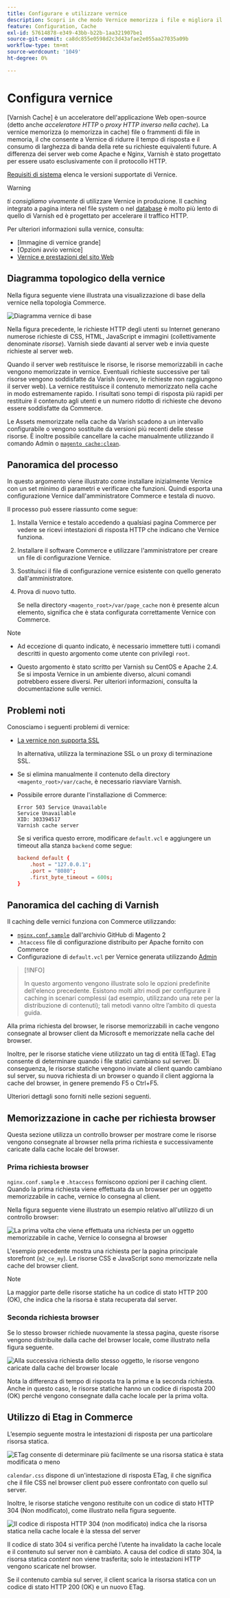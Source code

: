 ```yaml
---
title: Configurare e utilizzare vernice
description: Scopri in che modo Vernice memorizza i file e migliora il traffico HTTP.
feature: Configuration, Cache
exl-id: 57614878-e349-43bb-b22b-1aa321907be1
source-git-commit: ca8dc855e0598d2c3d43afae2e055aa27035a09b
workflow-type: tm+mt
source-wordcount: '1049'
ht-degree: 0%

---
```


# Configura vernice

[Varnish Cache] è un acceleratore dell&#39;applicazione Web open-source (detto anche _acceleratore HTTP_ o _proxy HTTP inverso nella cache_). La vernice memorizza (o memorizza in cache) file o frammenti di file in memoria, il che consente a Vernice di ridurre il tempo di risposta e il consumo di larghezza di banda della rete su richieste equivalenti future. A differenza dei server web come Apache e Nginx, Varnish è stato progettato per essere usato esclusivamente con il protocollo HTTP.

[Requisiti di sistema](../../installation/system-requirements.md) elenca le versioni supportate di Vernice.

>[!WARNING]
>
>_ti consigliamo vivamente_ di utilizzare Vernice in produzione. Il caching integrato a pagina intera nel file system o nel [database](https://developer.adobe.com/commerce/php/development/cache/partial/database-caching/) è molto più lento di quello di Varnish ed è progettato per accelerare il traffico HTTP.

Per ulteriori informazioni sulla vernice, consulta:

- [Immagine di vernice grande]
- [Opzioni avvio vernice]
- [Vernice e prestazioni del sito Web]

## Diagramma topologico della vernice

Nella figura seguente viene illustrata una visualizzazione di base della vernice nella topologia Commerce.

![Diagramma vernice di base](../../assets/configuration/varnish-basic.png)

Nella figura precedente, le richieste HTTP degli utenti su Internet generano numerose richieste di CSS, HTML, JavaScript e immagini (collettivamente denominate _risorse_). Varnish siede davanti al server web e invia queste richieste al server web.

Quando il server web restituisce le risorse, le risorse memorizzabili in cache vengono memorizzate in vernice. Eventuali richieste successive per tali risorse vengono soddisfatte da Varish (ovvero, le richieste non raggiungono il server web). La vernice restituisce il contenuto memorizzato nella cache in modo estremamente rapido. I risultati sono tempi di risposta più rapidi per restituire il contenuto agli utenti e un numero ridotto di richieste che devono essere soddisfatte da Commerce.

Le Assets memorizzate nella cache da Varish scadono a un intervallo configurabile o vengono sostituite da versioni più recenti delle stesse risorse. È inoltre possibile cancellare la cache manualmente utilizzando il comando Admin o [`magento cache:clean`](../cli/manage-cache.md#clean-and-flush-cache-types).

## Panoramica del processo

In questo argomento viene illustrato come installare inizialmente Vernice con un set minimo di parametri e verificare che funzioni. Quindi esporta una configurazione Vernice dall&#39;amministratore Commerce e testala di nuovo.

Il processo può essere riassunto come segue:

1. Installa Vernice e testalo accedendo a qualsiasi pagina Commerce per vedere se ricevi intestazioni di risposta HTTP che indicano che Vernice funziona.
1. Installare il software Commerce e utilizzare l&#39;amministratore per creare un file di configurazione Vernice.
1. Sostituisci il file di configurazione vernice esistente con quello generato dall&#39;amministratore.
1. Prova di nuovo tutto.

   Se nella directory `<magento_root>/var/page_cache` non è presente alcun elemento, significa che è stata configurata correttamente Vernice con Commerce.

>[!NOTE]
>
>- Ad eccezione di quanto indicato, è necessario immettere tutti i comandi descritti in questo argomento come utente con privilegi `root`.
>
>- Questo argomento è stato scritto per Varnish su CentOS e Apache 2.4. Se si imposta Vernice in un ambiente diverso, alcuni comandi potrebbero essere diversi. Per ulteriori informazioni, consulta la documentazione sulle vernici.

## Problemi noti

Conosciamo i seguenti problemi di vernice:

- [La vernice non supporta SSL]

  In alternativa, utilizza la terminazione SSL o un proxy di terminazione SSL.

- Se si elimina manualmente il contenuto della directory `<magento_root>/var/cache`, è necessario riavviare Varnish.

- Possibile errore durante l&#39;installazione di Commerce:

  ```
  Error 503 Service Unavailable
  Service Unavailable
  XID: 303394517
  Varnish cache server
  ```

  Se si verifica questo errore, modificare `default.vcl` e aggiungere un timeout alla stanza `backend` come segue:

  ```conf
  backend default {
      .host = "127.0.0.1";
      .port = "8080";
      .first_byte_timeout = 600s;
  }
  ```

## Panoramica del caching di Varnish

Il caching delle vernici funziona con Commerce utilizzando:

- [`nginx.conf.sample`](https://github.com/magento/magento2/blob/2.4/nginx.conf.sample) dall&#39;archivio GitHub di Magento 2
- `.htaccess` file di configurazione distribuito per Apache fornito con Commerce
- Configurazione di `default.vcl` per Vernice generata utilizzando [Admin](../cache/configure-varnish-commerce.md)

>[!INFO]
>
>In questo argomento vengono illustrate solo le opzioni predefinite dell&#39;elenco precedente. Esistono molti altri modi per configurare il caching in scenari complessi (ad esempio, utilizzando una rete per la distribuzione di contenuti); tali metodi vanno oltre l’ambito di questa guida.

Alla prima richiesta del browser, le risorse memorizzabili in cache vengono consegnate al browser client da Microsoft e memorizzate nella cache del browser.

Inoltre, per le risorse statiche viene utilizzato un tag di entità (ETag). ETag consente di determinare quando i file statici cambiano sul server. Di conseguenza, le risorse statiche vengono inviate al client quando cambiano sul server, su nuova richiesta di un browser o quando il client aggiorna la cache del browser, in genere premendo F5 o Ctrl+F5.

Ulteriori dettagli sono forniti nelle sezioni seguenti.

## Memorizzazione in cache per richiesta browser

Questa sezione utilizza un controllo browser per mostrare come le risorse vengono consegnate al browser nella prima richiesta e successivamente caricate dalla cache locale del browser.

### Prima richiesta browser

`nginx.conf.sample` e `.htaccess` forniscono opzioni per il caching client. Quando la prima richiesta viene effettuata da un browser per un oggetto memorizzabile in cache, vernice lo consegna al client.

Nella figura seguente viene illustrato un esempio relativo all&#39;utilizzo di un controllo browser:

![La prima volta che viene effettuata una richiesta per un oggetto memorizzabile in cache, Vernice lo consegna al browser](../../assets/configuration/varnish-apache-first-visit.png)

L&#39;esempio precedente mostra una richiesta per la pagina principale storefront (`m2_ce_my`). Le risorse CSS e JavaScript sono memorizzate nella cache del browser client.

>[!NOTE]
>
>La maggior parte delle risorse statiche ha un codice di stato HTTP 200 (OK), che indica che la risorsa è stata recuperata dal server.

### Seconda richiesta browser

Se lo stesso browser richiede nuovamente la stessa pagina, queste risorse vengono distribuite dalla cache del browser locale, come illustrato nella figura seguente.

![Alla successiva richiesta dello stesso oggetto, le risorse vengono caricate dalla cache del browser locale](../../assets/configuration/varnish-apache-second-visit.png)

Nota la differenza di tempo di risposta tra la prima e la seconda richiesta. Anche in questo caso, le risorse statiche hanno un codice di risposta 200 (OK) perché vengono consegnate dalla cache locale per la prima volta.

## Utilizzo di Etag in Commerce

L’esempio seguente mostra le intestazioni di risposta per una particolare risorsa statica.

![ETag consente di determinare più facilmente se una risorsa statica è stata modificata o meno](../../assets/configuration/varnish-etag.png)

`calendar.css` dispone di un&#39;intestazione di risposta ETag, il che significa che il file CSS nel browser client può essere confrontato con quello sul server.

Inoltre, le risorse statiche vengono restituite con un codice di stato HTTP 304 (Non modificato), come illustrato nella figura seguente.

![Il codice di risposta HTTP 304 (non modificato) indica che la risorsa statica nella cache locale è la stessa del server](../../assets/configuration/varnish-304.png)

Il codice di stato 304 si verifica perché l’utente ha invalidato la cache locale e il contenuto sul server non è cambiato. A causa del codice di stato 304, la risorsa statica _content_ non viene trasferita; solo le intestazioni HTTP vengono scaricate nel browser.

Se il contenuto cambia sul server, il client scarica la risorsa statica con un codice di stato HTTP 200 (OK) e un nuovo ETag.

<!-- Link Definitions -->

[Il quadro vernice grande]: https://www.varnish-cache.org/docs/trunk/users-guide/intro.html
[Cache vernice]: https://varnish-cache.org
[Opzioni di avvio vernice]: https://www.varnish-cache.org/docs/trunk/reference/varnishd.html#ref-varnishd-options
[Vernice e prestazioni del sito web]: https://www.varnish-cache.org/docs/trunk/users-guide/performance.html#users-performance
[La vernice non supporta SSL]: https://www.varnish-cache.org/docs/3.0/phk/ssl.html
